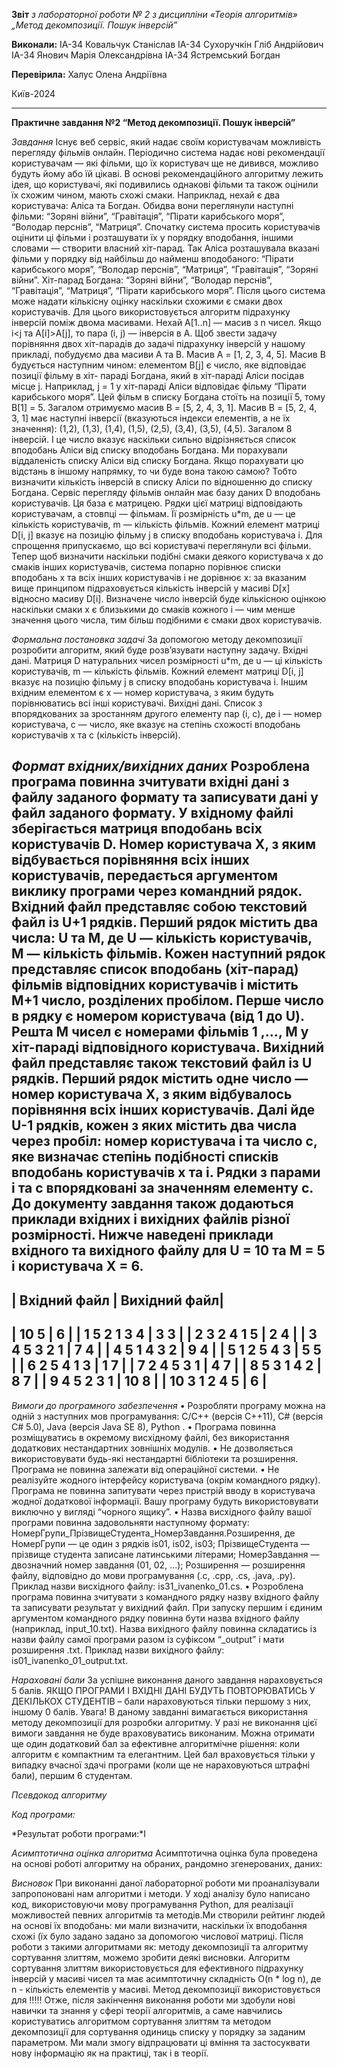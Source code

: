 
**Звіт**
*з лабораторної роботи № 2 
з дисципліни «Теорія алгоритмів»
„Метод декомпозиції. Пошук інверсій”*

**Виконали:**
ІА-34 Ковальчук Станіслав
ІА-34 Сухоручкін Гліб Андрійович
ІА-34 Янович Марія Олександрівна
ІА-34 Ястремський Богдан

**Перевірила:**
Халус Олена Андріївна

Київ-2024
__________________________________________________________________________________
**Практичне завдання №2
“Метод декомпозиції. Пошук інверсій”**


*Завдання*
Існує веб сервіс, який надає своїм користувачам можливість перегляду
фільмів онлайн. Періодично система надає нові рекомендації користувачам — які фільми,
що їх користувач ще не дивився, можливо будуть йому або їй цікаві.
В основі рекомендаційного алгоритму лежить ідея, що користувачі, які подивились
однакові фільми та також оцінили їх схожим чином, мають схожі смаки.
Наприклад, нехай є два користувача: Аліса та Богдан. Обидва вони переглянули
наступні фільми: “Зоряні війни”, “Гравітація”, “Пірати карибського моря”, “Володар
перснів”, “Матриця”.
Спочатку система просить користувачів оцінити ці фільми і розташувати
їх у порядку вподобання, іншими словами — створити власний хіт-парад. Так Аліса
розташувала вказані фільми у порядку від найбільш до найменш вподобаного: “Пірати
карибського моря”, “Володар перснів”, “Матриця”, “Гравітація”, “Зоряні війни”. Хіт-парад
Богдана: “Зоряні війни”, “Володар перснів”, “Гравітація”, “Матриця”, “Пірати карибського
моря”.
Після цього система може надати кількісну оцінку наскільки схожими є
смаки двох користувачів. Для цього використовується алгоритм підрахунку інверсій поміж
двома масивами.
Нехай A[1..n] — масив з n чисел. Якщо i<j та A[i]>A[j], то пара (i, j) — інверсія в A.
Щоб звести задачу порівняння двох хіт-парадів до задачі підрахунку
інверсій у нашому прикладі, побудуємо два масиви A та B. Масив A = [1, 2, 3, 4, 5]. Масив
B будується наступним чином: елементом B[j] є число, яке відповідає позиції фільму в хіт-
параді Богдана, який в хіт-параді Аліси посідав місце j. Наприклад, j = 1 у хіт-параді Аліси
відповідає фільму “Пірати карибського моря”. Цей фільм в списку Богдана стоїть на позиції
5, тому B[1] = 5. Загалом отримуємо масив B = [5, 2, 4, 3, 1].
Масив B = [5, 2, 4, 3, 1] має наступні інверсії (вказуються індекси елементів, а не їх
значення): (1,2), (1,3), (1,4), (1,5), (2,5), (3,4), (3,5), (4,5). Загалом 8 інверсій. І це число вказує
наскільки сильно відрізняється список вподобань Аліси від списку вподобань Богдана. Ми
порахували віддаленість списку Аліси від списку Богдана. Якщо порахувати цю відстань в
іншому напрямку, то чи буде вона такою самою? Тобто визначити кількість інверсій в
списку Аліси по відношенню до списку Богдана.
Сервіс перегляду фільмів онлайн має базу даних D вподобань користувачів. Ця база
є матрицею.
Рядки цієї матриці відповідають користувачам, а стовпці — фільмам. Її розмірність
u*m, де u — це кількість користувачів, m — кількість фільмів. Кожний елемент матриці
D[i, j] вказує на позицію фільму j в списку вподобань користувача i. Для спрощення
припускаємо, що всі користувачі переглянули всі фільми.
Тепер щоб визначити наскільки подібні смаки деякого користувача x до
смаків інших користувачів, система попарно порівнює списки вподобань x та всіх інших
користувачів i не дорівнює x: за вказаним вище принципом підраховується кількість інверсій
у масиві D[x] відносно масиву D[i].
Визначене число інверсій буде кількісною оцінкою наскільки смаки x є близькими
до смаків кожного i — чим менше значення цього числа, тим більш подібними є смаки двох
користувачів.


*Формальна постановка задачі*
За допомогою методу декомпозиції розробити алгоритм, який буде розв’язувати
наступну задачу.
Вхідні дані. Матриця D натуральних чисел розмірності u*m, де u — ці кількість
користувачів, m — кількість фільмів. Кожний елемент матриці D[i, j] вказує на позицію
фільму j в списку
вподобань користувача i. Іншим вхідним елементом є x — номер користувача, з
яким будуть порівнюватись всі інші користувачі.
Вихідні дані. Список з впорядкованих за зростанням другого елементу пар (i, c), де i
— номер користувача, c — число, яке вказує на степінь схожості вподобань користувачів x
та c (кількість інверсій).


*Формат вхідних/вихідних даних*
Розроблена програма повинна зчитувати вхідні дані з файлу заданого формату та
записувати дані у файл заданого формату. У вхідному файлі зберігається матриця вподобань
всіх користувачів D.
Номер користувача Х, з яким відбувається порівняння всіх інших користувачів,
передається аргументом виклику програми через командний рядок.
Вхідний файл представляє собою текстовий файл із U+1 рядків. Перший рядок
містить два числа: U та M, де U — кількість користувачів, M — кількість фільмів. Кожен
наступний рядок представляє список вподобань (хіт-парад) фільмів відповідних
користувачів і містить M+1 число, розділених пробілом. Перше число в рядку є номером
користувача (від 1 до U). Решта M чисел є номерами фільмів 1 ,..., M у хіт-параді
відповідного користувача.
Вихідний файл представляє також текстовий файл із U рядків. Перший рядок
містить одне число — номер користувача Х, з яким відбувалось порівняння всіх інших
користувачів. Далі йде U-1 рядків, кожен з яких містить два числа через пробіл: номер
користувача i та число c, яке визначає степінь подібності списків вподобань користувачів x
та і. Рядки з парами i та c впорядковані за значенням елементу c.
До документу завдання також додаються приклади вхідних і вихідних файлів різної
розмірності.
Нижче наведені приклади вхідного та вихідного файлу для U = 10 та M = 5 і
користувача X = 6.
-------------------------------
| Вхідний файл | Вихідний файл|
-------------------------------
| 10 5         | 6            |
| 1 5 2 1 3 4  | 3 3          |
| 2 3 2 4 1 5  | 2 4          |
| 3 4 5 3 2 1  | 7 4          |
| 4 5 1 4 3 2  | 9 4          | 
| 5 1 2 5 4 3  | 5 5          |
| 6 2 5 4 1 3  | 1 7          |
| 7 2 4 5 3 1  | 4 7          |
| 8 5 3 1 4 2  | 8 7          |
| 9 4 5 2 3 1  | 10 8         |
| 10 3 1 2 4 5 | 6            |
-------------------------------

*Вимоги до програмного забезпечення*
• Розробляти програму можна на одній з наступних мов програмування: C/C++
(версія C++11), C# (версія C# 5.0), Java (версія Java SE 8), Python .
• Програма повинна розміщуватись в окремому висхідному файлі, без
використання додаткових нестандартних зовнішніх модулів.
• Не дозволяється використовувати будь-які нестандартні бібліотеки та
розширення. Програма не повинна залежати від операційної системи.
• Не реалізуйте жодного інтерфейсу користувача (окрім командного рядку).
Програма не повинна запитувати через пристрій вводу в користувача жодної додаткової
інформації. Вашу програму будуть використовувати виключно у вигляді “чорного ящику”.
• Назва висхідного файлу вашої програми повинна задовольняти наступному
формату:
НомерГрупи_ПрізвищеСтудента_НомерЗавдання.Розширення, де НомерГрупи
— це один з рядків is01, is02, is03; ПрізвищеСтудента — прізвище студента
записане латинськими літерами; НомерЗавдання — двозначний номер завдання (01,
02, ...);
Розширення — розширення файлу, відповідно до мови програмування (.c,
.cpp, .cs, .java, .py). Приклад назви висхідного файлу: is31_ivanenko_01.cs.
• Розроблена програма повинна зчитувати з командного рядку назву вхідного файлу
та записувати результат у вихідний файл. При запуску першим і єдиним
аргументом командного рядку повинна бути назва вхідного файлу (наприклад, input_10.txt).
Назва вихідного файлу повинна складатись із назви файлу самої програми разом із суфіксом
“_output” і мати розширення .txt. Приклад назви вихідного файлу:
is01_ivanenko_01_output.txt.


*Нараховані бали*
За успішне виконання даного завдання нараховується 5 балів.
ЯКЩО ПРОГРАМИ І ВХІДНІ ДАНІ БУДУТЬ ПОВТОРЮВАТИСЬ У ДЕКІЛЬКОХ
СТУДЕНТІВ – бали нараховуються тільки першому з них, іншому 0 балів.
Увага! В даному завданні вимагається використання методу декомпозиції для
розробки алгоритму. У разі не виконання цієї вимоги завдання не буде враховуватись
виконаним.
Можна отримати ще один додатковий бал за ефективне алгоритмічне рішення: коли
алгоритм є компактним та елегантним. Цей бал враховується тільки у випадку вчасної здачі
програми (коли ще не нараховуються штрафні бали), першим 6 студентам.


*Псевдокод алгоритму*


*Код програми:*


*Результат роботи програми:*I


*Асимптотична оцінка алгоритма*
Асимптотична оцінка була проведена на основі роботі алгоритму на
обраних, рандомно згенерованих, даних:


*Висновок*
При виконанні даної лабораторної роботи ми проаналізували запропоновані нам алгоритми і методи. У ході аналізу було написано код, використовуючи мову програмування Python, для реалізації можливостей певних алгоритмів та методів.Ми створили рейтинг людей на основі їх вподобань: ми мали визначити, наскільки їх вподобання схожі (їх було задано задано за допомогою числової матриці. Після роботи з такими алгоритмами як: методу декомпозиції та алгоритму сортування злиттям, можемо зробити деякі висновки. 
Алгоритм сортування злиттям використовується для ефективного
підрахунку інверсій у масиві чисел та має асимптотичну складність O(n * log n),
де n - кількість елементів у масиві.
Метод декомпозиції використовується для !!!!!
Отже, після закінчення виконання роботи ми здобули нові навички та знання у сфері теорії алгоритмів, а саме навчились користуватись алгоритмом сортування злиттям та методом декомпозиції для сортування одиниць списку у порядку за заданим параметром. Ми мали змогу відпрацювати ці вміння та застосуквати нову інформацію як на практиці, так і в теорії.
